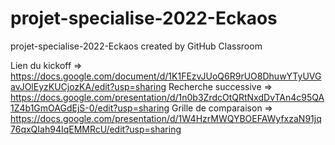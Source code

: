 # projet-specialise-2022-Eckaos
projet-specialise-2022-Eckaos created by GitHub Classroom

Lien du kickoff => https://docs.google.com/document/d/1K1FEzvJUoQ6R9rUO8DhuwYTyUVGavJOlEyzKUCjozKA/edit?usp=sharing
Recherche successive => https://docs.google.com/presentation/d/1n0b3ZrdcOtQRtNxdDvTAn4c95QA1Z4b1GmOAGdEjS-0/edit?usp=sharing
Grille de comparaison => https://docs.google.com/presentation/d/1W4HzrMWQYBOEFAWyfxzaN91jq76qxQIah94IqEMMRcU/edit?usp=sharing

